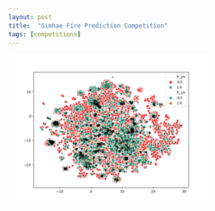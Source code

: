 ```yaml
---
layout: post
title:  "Gimhae Fire Prediction Competition"
tags: [competitions]
---
```



![adasdasdasd](/assets/2020/01_23/canberra.png)

